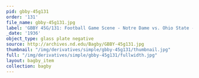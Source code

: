 ```yaml
---
pid: gbby-45g131
order: '131'
file_name: gbby-45g131.jpg
label: 'GBBY 45G/131: Football Game Scene - Notre Dame vs. Ohio State - 1936'
_date: '1936'
object_type: glass plate negative
source: http://archives.nd.edu/Bagby/GBBY-45g131.jpg
thumbnail: "/img/derivatives/simple/gbby-45g131/thumbnail.jpg"
full: "/img/derivatives/simple/gbby-45g131/fullwidth.jpg"
layout: bagby_item
collection: bagby
---
```


